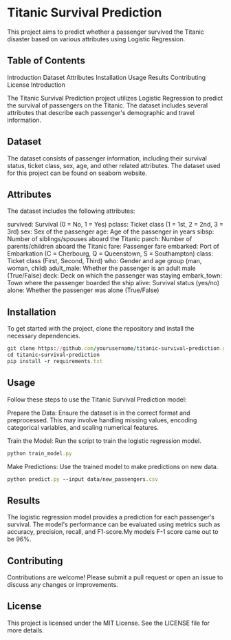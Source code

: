 # Titanic Survival Prediction

This project aims to predict whether a passenger survived the Titanic disaster based on various attributes using Logistic Regression.

## Table of Contents

Introduction
Dataset
Attributes
Installation
Usage
Results
Contributing
License
Introduction

The Titanic Survival Prediction project utilizes Logistic Regression to predict the survival of passengers on the Titanic. The dataset includes several attributes that describe each passenger's demographic and travel information.

## Dataset

The dataset consists of passenger information, including their survival status, ticket class, sex, age, and other related attributes. The dataset used for this project can be found on seaborn website.

## Attributes

The dataset includes the following attributes:

survived: Survival (0 = No, 1 = Yes)
pclass: Ticket class (1 = 1st, 2 = 2nd, 3 = 3rd)
sex: Sex of the passenger
age: Age of the passenger in years
sibsp: Number of siblings/spouses aboard the Titanic
parch: Number of parents/children aboard the Titanic
fare: Passenger fare
embarked: Port of Embarkation (C = Cherbourg, Q = Queenstown, S = Southampton)
class: Ticket class (First, Second, Third)
who: Gender and age group (man, woman, child)
adult_male: Whether the passenger is an adult male (True/False)
deck: Deck on which the passenger was staying
embark_town: Town where the passenger boarded the ship
alive: Survival status (yes/no)
alone: Whether the passenger was alone (True/False)

## Installation

To get started with the project, clone the repository and install the necessary dependencies.

```ruby
git clone https://github.com/yourusername/titanic-survival-prediction.git
cd titanic-survival-prediction
pip install -r requirements.txt
```

## Usage

Follow these steps to use the Titanic Survival Prediction model:

Prepare the Data: Ensure the dataset is in the correct format and preprocessed. This may involve handling missing values, encoding categorical variables, and scaling numerical features.

Train the Model: Run the script to train the logistic regression model.

```ruby
python train_model.py
```
Make Predictions: Use the trained model to make predictions on new data.
```ruby
python predict.py --input data/new_passengers.csv
```
## Results

The logistic regression model provides a prediction for each passenger's survival. The model's performance can be evaluated using metrics such as accuracy, precision, recall, and F1-score.My models F-1 score came out to be 96%.

## Contributing

Contributions are welcome! Please submit a pull request or open an issue to discuss any changes or improvements.

## License

This project is licensed under the MIT License. See the LICENSE file for more details.
